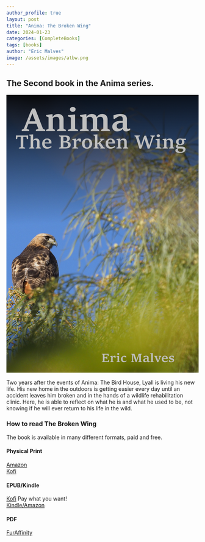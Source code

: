 ```yaml
---
author_profile: true
layout: post
title: "Anima: The Broken Wing"
date: 2024-01-23 
categories: [CompleteBooks]
tags: [books]
author: "Eric Malves"
image: /assets/images/atbw.png
---
```


## The Second book in the Anima series.

![Anima: The Broken Wing](/assets/images/atbw.png "Anima: The Broken Wing")

Two years after the events of Anima: The Bird House, Lyall is living his new life. His new home in the outdoors is getting easier every day until an accident leaves him broken and in the hands of a wildlife rehabilitation clinic. Here, he is able to reflect on what he is and what he used to be, not knowing if he will ever return to his life in the wild.

### How to read The Broken Wing

The book is available in many different formats, paid and free.

#### Physical Print
[Amazon](https://a.co/d/9ar96a0)  
[Kofi](https://ko-fi.com/s/e4fdfcf489)

#### EPUB/Kindle
[Kofi](https://ko-fi.com/s/aed8acd235) Pay what you want!  
[Kindle/Amazon](https://ko-fi.com/s/12495a1335)

#### PDF
[FurAffinity](https://www.furaffinity.net/view/58215116/)
